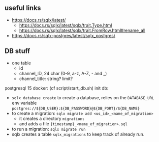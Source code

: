 

## useful links


* <https://docs.rs/sqlx/latest/>
    * <https://docs.rs/sqlx/latest/sqlx/trait.Type.html>
    * <https://docs.rs/sqlx/latest/sqlx/trait.FromRow.html#rename_all>
* <https://docs.rs/sqlx-postgres/latest/sqlx_postgres/>

## DB stuff

* one table
    * id
    * channel_ID, 24 char (0-9, a-z, A-Z, - and _)
    * channel_title: string? limit?

postgresql 15
docker: (cf script/start_db.sh)
init db:

* `sqlx database create` to create a database, relies on the `DATABASE_URL` env
variable `postgres://${DB_USER}:${DB_PASSWORD}@${DB_PORT}/${DB_NAME}`
* to create a migration: `sqlx migrate add <us_id>_<name_of_migration>`
    * it creates a directory `migrations`
    * and adds a file `{timestamp}_<name_of_migration>.sql`
* to run a migration: `sqlx migrate run`
* sqlx creates a table `sqlx_migrations` to keep track of already run.